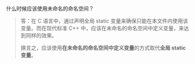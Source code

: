 什么时候应该使用未命名的命名空间？

> 答：在 C 语言中，通过声明全局 static 变量来确保只能在本文件内使用该变量。而在现代标准 C++ 中，应该在未命名的命名空间中定义变量，来达到同样的效果。
>
> 换言之，应该使用**在未命名的命名空间中定义变量**的方式取代**全局 static 变量**。
